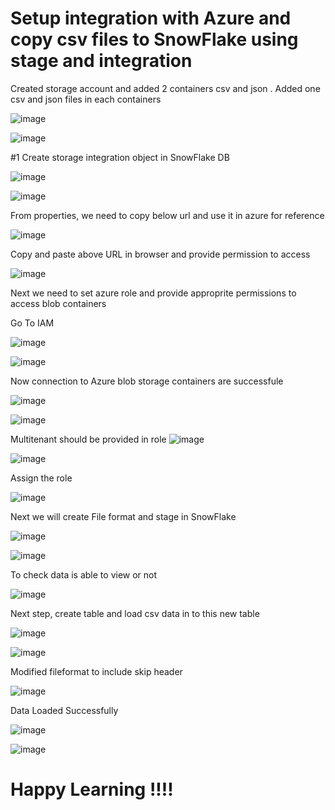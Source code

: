 # Setup integration with Azure and copy csv files to SnowFlake using stage and integration

Created storage account and added 2 containers csv and json . Added one csv and json files in each containers

![image](https://github.com/user-attachments/assets/890de0dd-4301-428a-82f8-7fcc57b70ace)


![image](https://github.com/user-attachments/assets/81aea45c-db2f-4f37-aded-38cf8b195722)

#1 Create storage integration object in SnowFlake DB

![image](https://github.com/user-attachments/assets/dafe2c65-bdb1-4362-b1bf-cbc9958d6435)

![image](https://github.com/user-attachments/assets/3e10cece-1754-485c-bf01-65480e6f7a38)

From properties, we need to copy below url and use it in azure for reference

![image](https://github.com/user-attachments/assets/ed699a30-5ca6-4f76-86b3-16d0eb47e021)

Copy and paste above URL in browser and provide permission to access

![image](https://github.com/user-attachments/assets/1ffd56a0-1d92-4b99-a59a-77249ae13f48)

Next we need to set azure role and provide approprite permissions to access blob containers

Go To IAM

![image](https://github.com/user-attachments/assets/2cf42118-20b0-4871-862e-5d8f1fd0e86b)


![image](https://github.com/user-attachments/assets/7cef6b88-b8ba-4890-a3be-2981ba59a5ee)

Now connection to Azure blob storage containers are successfule

![image](https://github.com/user-attachments/assets/ae3ba304-9590-41c7-bc30-ea243d93ab2d)



![image](https://github.com/user-attachments/assets/60d8a053-5547-4c73-95e6-4315630e53e8)

Multitenant  should be provided in role ![image](https://github.com/user-attachments/assets/9b4600d8-892b-4ea3-bd51-72b4288c55d0)

![image](https://github.com/user-attachments/assets/95efb235-a857-47b5-a0e0-dd77e0a6dc25)

Assign the role

![image](https://github.com/user-attachments/assets/5068ce2f-2a8b-4636-9e53-290df8ce1b43)

Next we will create File format and stage in SnowFlake

![image](https://github.com/user-attachments/assets/57f73eca-1856-4a7c-b532-8208c5a83a3c)


![image](https://github.com/user-attachments/assets/62947cb0-57ee-48b2-b08c-616efa3811c3)

To check data is able to view or not 

![image](https://github.com/user-attachments/assets/68b058c8-9db5-43f6-a032-49324a9b9ef8)


Next step, create table and load csv data in to this new table

![image](https://github.com/user-attachments/assets/e0906134-5534-415d-b515-d0e0d6d64daa)


![image](https://github.com/user-attachments/assets/bf551253-f64a-45d6-a976-aeb8a4531dd3)

Modified fileformat to include skip header

![image](https://github.com/user-attachments/assets/a5f88f24-7e29-4947-9562-43aa9cac9dbe)


Data  Loaded Successfully


![image](https://github.com/user-attachments/assets/5b3db8fc-4fcc-4cf2-8fc3-b42e35f34556)

![image](https://github.com/user-attachments/assets/90188a7c-073b-42c3-aaeb-37669ba042d9)

# Happy Learning !!!!


















